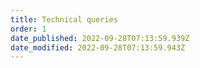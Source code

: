 ```yaml
---
title: Technical queries
order: 1
date_published: 2022-09-28T07:13:59.939Z
date_modified: 2022-09-28T07:13:59.943Z
---
```


